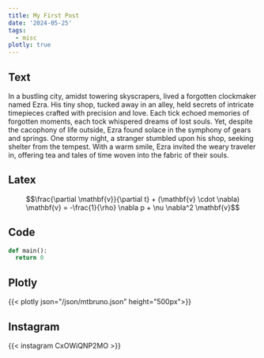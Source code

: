 ```yaml
---
title: My First Post
date: '2024-05-25'
tags:
  - misc
plotly: true
---
```

## Text
In a bustling city, amidst towering skyscrapers, lived a forgotten clockmaker named Ezra. His tiny shop, tucked away in an alley, held secrets of intricate timepieces crafted with precision and love. Each tick echoed memories of forgotten moments, each tock whispered dreams of lost souls. Yet, despite the cacophony of life outside, Ezra found solace in the symphony of gears and springs. One stormy night, a stranger stumbled upon his shop, seeking shelter from the tempest. With a warm smile, Ezra invited the weary traveler in, offering tea and tales of time woven into the fabric of their souls.

## Latex
$$\frac{\partial \mathbf{v}}{\partial t} + (\mathbf{v} \cdot \nabla) \mathbf{v} = -\frac{1}{\rho} \nabla p + \nu \nabla^2 \mathbf{v}$$

## Code
```python
def main():
  return 0
```

## Plotly
{{< plotly json="/json/mtbruno.json" height="500px">}}

## Instagram
{{< instagram CxOWiQNP2MO >}}

